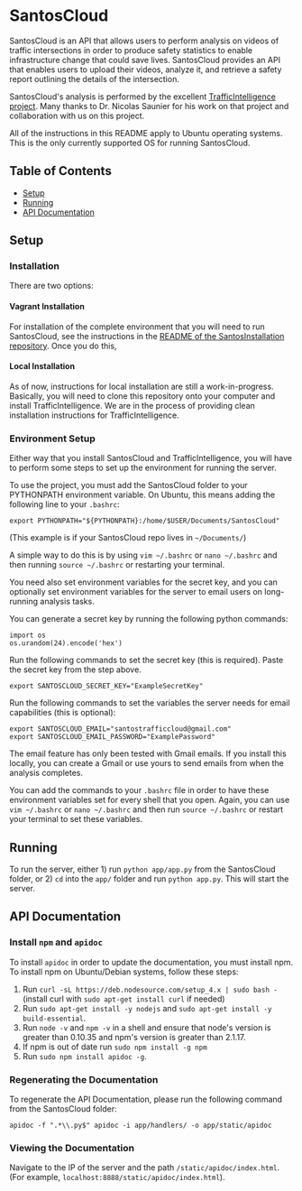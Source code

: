 # SantosCloud

SantosCloud is an API that allows users to perform analysis on videos of traffic intersections in order to produce safety statistics to enable infrastructure change that could save lives. SantosCloud provides an API that enables users to upload their videos, analyze it, and retrieve a safety report outlining the details of the intersection.

SantosCloud's analysis is performed by the excellent [TrafficIntelligence project](https://bitbucket.org/Nicolas/trafficintelligence/wiki/Home). Many thanks to Dr. Nicolas Saunier for his work on that project and collaboration with us on this project.

All of the instructions in this README apply to Ubuntu operating systems. This is the only currently supported OS for running SantosCloud.

## Table of Contents

- [Setup](#setup)
- [Running](#running)
- [API Documentation](#api-documentation)

## Setup

### Installation

There are two options:

#### Vagrant Installation

For installation of the complete environment that you will need to run SantosCloud, see the instructions in the [README of the SantosInstallation repository](https://github.com/santosfamilyfoundation/SantosInstallation). Once you do this, 

#### Local Installation

As of now, instructions for local installation are still a work-in-progress. Basically, you will need to clone this repository onto your computer and install TrafficIntelligence. We are in the process of providing clean installation instructions for TrafficIntelligence.

### Environment Setup

Either way that you install SantosCloud and TrafficIntelligence, you will have to perform some steps to set up the environment for running the server.

To use the project, you must add the SantosCloud folder to your PYTHONPATH environment variable. On Ubuntu, this means adding the following line to your `.bashrc`:

```
export PYTHONPATH="${PYTHONPATH}:/home/$USER/Documents/SantosCloud"
```

(This example is if your SantosCloud repo lives in `~/Documents/`)

A simple way to do this is by using `vim ~/.bashrc` or `nano ~/.bashrc` and then running `source ~/.bashrc` or restarting your terminal.

You need also set environment variables for the secret key, and you can optionally set environment variables for the server to email users on long-running analysis tasks. 

You can generate a secret key by running the following python commands:

```
import os
os.urandom(24).encode('hex')
```

Run the following commands to set the secret key (this is required). Paste the secret key from the step above.

```
export SANTOSCLOUD_SECRET_KEY="ExampleSecretKey"
```

Run the following commands to set the variables the server needs for email capabilities (this is optional):

```
export SANTOSCLOUD_EMAIL="santostrafficcloud@gmail.com"
export SANTOSCLOUD_EMAIL_PASSWORD="ExamplePassword"
```

The email feature has only been tested with Gmail emails. If you install this locally, you can create a Gmail or use yours to send emails from when the analysis completes.

You can add the commands to your `.bashrc` file in order to have these environment variables set for every shell that you open. Again, you can use `vim ~/.bashrc` or `nano ~/.bashrc` and then run `source ~/.bashrc` or restart your terminal to set these variables.

## Running

To run the server, either 1) run `python app/app.py` from the SantosCloud folder, or 2) `cd` into the `app/` folder and run `python app.py`. This will start the server.

## API Documentation

### Install `npm` and `apidoc`

To install `apidoc` in order to update the documentation, you must install npm. To install npm on Ubuntu/Debian systems, follow these steps:

1. Run `curl -sL https://deb.nodesource.com/setup_4.x | sudo bash -` (install curl with `sudo apt-get install curl` if needed)
2. Run `sudo apt-get install -y nodejs` and `sudo apt-get install -y build-essential`.
3. Run `node -v` and `npm -v` in a shell and ensure that node's version is greater than 0.10.35 and npm's version is greater than 2.1.17.
4. If npm is out of date run `sudo npm install -g npm`
5. Run `sudo npm install apidoc -g`.

### Regenerating the Documentation

To regenerate the API Documentation, please run the following command from the SantosCloud folder:

```
apidoc -f ".*\\.py$" apidoc -i app/handlers/ -o app/static/apidoc
```

### Viewing the Documentation

Navigate to the IP of the server and the path `/static/apidoc/index.html`. (For example, `localhost:8888/static/apidoc/index.html`).

